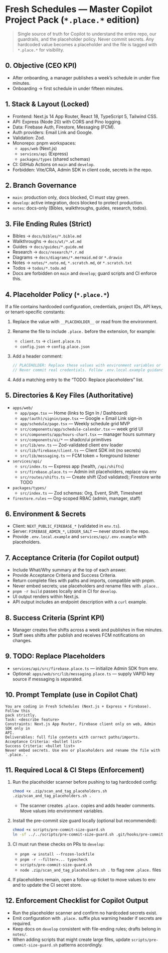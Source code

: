 # Fresh Schedules — Master Copilot Project Pack (`*.place.*` edition)

> Single source of truth for Copilot to understand the entire repo, our
> guardrails, and the placeholder policy. Never commit secrets. Any
> hardcoded value becomes a placeholder and the file is tagged with
> `*.place.*` for visibility.

## 0. Objective (CEO KPI)

- After onboarding, a manager publishes a week’s schedule in under five minutes.
- Onboarding → first schedule in under fifteen minutes.

## 1. Stack & Layout (Locked)

- Frontend: Next.js 14 App Router, React 18, TypeScript 5, Tailwind CSS.
- API: Express (Node 20) with CORS and Pino logging.
- Data: Firebase Auth, Firestore, Messaging (FCM).
- Auth providers: Email Link and Google.
- Validation: Zod.
- Monorepo: pnpm workspaces:
  - `apps/web` (Next.js)
  - `services/api` (Express)
  - `packages/types` (shared schemas)
- CI: GitHub Actions on `main` and `develop`.
- Forbidden: Vite/CRA, Admin SDK in client code, secrets in the repo.

## 2. Branch Governance

- `main`: production only, docs blocked, CI must stay green.
- `develop`: active integration, docs blocked to protect production.
- `notes`: docs-only (Bibles, walkthroughs, guides, research, todos).

## 3. File Ending Rules (Strict)

- Bibles → `docs/bibles/*.bible.md`
- Walkthroughs → `docs/wt/*.wt.md`
- Guides → `docs/guides/*.guide.md`
- Research → `docs/research/*.r.md`
- Diagrams → `docs/diagrams/*.mermaid.md` or `*.drawio`
- Notes → `notes/*.note.md`, `*.scratch.md`, or `*.scratch.txt`
- Todos → `todos/*.todo.md`
- Docs are forbidden on `main` and `develop`; guard scripts and CI enforce this.

## 4. Placeholder Policy (`*.place.*`)

If a file contains hardcoded configuration, credentials, project IDs, API keys,
or tenant-specific constants:

1. Replace the value with `__PLACEHOLDER__` or read from the environment.
2. Rename the file to include `.place.` before the extension, for example:
   - `client.ts` → `client.place.ts`
   - `config.json` → `config.place.json`
3. Add a header comment:

   ```ts
   // PLACEHOLDER: Replace these values with environment variables or secrets.
   // Never commit real credentials. Follow .env.local.example guidance.
   ```

4. Add a matching entry to the “TODO: Replace placeholders” list.

## 5. Directories & Key Files (Authoritative)

- `apps/web/`
  - `app/page.tsx` — Home (links to Sign In / Dashboard)
  - `app/(auth)/signin/page.tsx` — Google + Email Link sign-in
  - `app/schedule/page.tsx` — Weekly schedule grid MVP
  - `src/components/app/schedule-calendar.tsx` — week grid UI
  - `src/components/app/hours-chart.tsx` — manager hours summary
  - `src/components/ui/*` — shadcn/ui primitives
  - `src/lib/env.ts` — Zod-validated client env loader
  - `src/lib/firebase/client.ts` — Client SDK init (no secrets)
  - `src/lib/messaging.ts` — FCM token + foreground listener
- `services/api/`
  - `src/index.ts` — Express app (health, `/api/shifts`)
  - `src/firebase.place.ts` — Admin init placeholders, replace via env
  - `src/routes/shifts.ts` — Create shift (Zod validated); Firestore write TODO
- `packages/types/`
  - `src/index.ts` — Zod schemas: Org, Event, Shift, Timesheet
- `firestore.rules` — Org-scoped RBAC (admin, manager, staff)

## 6. Environment & Secrets

- Client: `NEXT_PUBLIC_FIREBASE_*` (validated in `env.ts`).
- Server: `FIREBASE_ADMIN_*`, `LEDGER_SALT` — never stored in the repo.
- Provide `.env.local.example` and `services/api/.env.example` with placeholders.

## 7. Acceptance Criteria (for Copilot output)

- Include What/Why summary at the top of each answer.
- Provide Acceptance Criteria and Success Criteria.
- Return complete files with paths and imports, compatible with pnpm.
- Never embed secrets; use placeholders and rename files with `.place.`.
- `pnpm -r build` passes locally and in CI for `develop`.
- UI output renders within Next.js.
- API output includes an endpoint description with a `curl` example.

## 8. Success Criteria (Sprint KPI)

- Manager creates five shifts across a week and publishes in five minutes.
- Staff sees shifts after publish and receives FCM notifications on changes.

## 9. TODO: Replace Placeholders

- `services/api/src/firebase.place.ts` — initialize Admin SDK from env.
- Optional: `apps/web/src/lib/messaging.place.ts` — supply VAPID key source if
  messaging is separated.

## 10. Prompt Template (use in Copilot Chat)

```text
You are coding in Fresh Schedules (Next.js + Express + Firebase). Follow this
pack strictly.
Task: <describe feature>
Constraints: Next.js App Router, Firebase client only on web, Admin SDK only in
API.
Deliverables: full file contents with correct paths/imports.
Acceptance Criteria: <bullet list>
Success Criteria: <bullet list>
Never embed secrets. Use env or placeholders and rename the file with `.place.`.
```

## 11. Required Local & CI Steps (Enforcement)

1. Run the placeholder scanner before pushing to tag hardcoded config:

   ```bash
   chmod +x .zip/scan_and_tag_placeholders.sh
   .zip/scan_and_tag_placeholders.sh .
   ```

   - The scanner creates `.place.` copies and adds header comments. Move values
     into environment variables.

2. Install the pre-commit size guard locally (optional but recommended):

   ```bash
   chmod +x scripts/pre-commit-size-guard.sh
   ln -sf ../../scripts/pre-commit-size-guard.sh .git/hooks/pre-commit
   ```

3. CI must run these checks on PRs to `develop`:
   - `pnpm -w install --frozen-lockfile`
   - `pnpm -r --filter=... typecheck`
   - `scripts/pre-commit-size-guard.sh`
   - `node .zip/scan_and_tag_placeholders.sh .` to flag new `.place.` files

4. If placeholders remain, open a follow-up ticket to move values to env and to
   update the CI secret store.

## 12. Enforcement Checklist for Copilot Output

- Run the placeholder scanner and confirm no hardcoded secrets exist.
- Emit configuration with `.place.` suffix plus warning header if secrets are
  required.
- Keep docs on `develop` consistent with file-ending rules; drafts belong in
  `notes/`.
- When adding scripts that might create large files, update
  `scripts/pre-commit-size-guard.sh` patterns accordingly.
